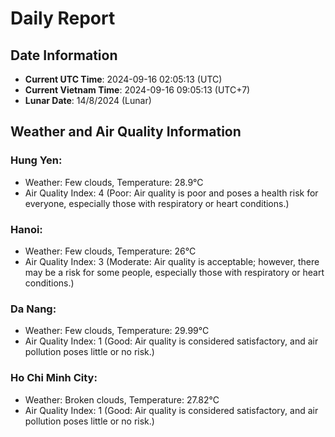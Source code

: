 # Daily Report
## Date Information
- **Current UTC Time**: 2024-09-16 02:05:13 (UTC)
- **Current Vietnam Time**: 2024-09-16 09:05:13 (UTC+7)
- **Lunar Date**: 14/8/2024 (Lunar)

## Weather and Air Quality Information

### Hung Yen:
- Weather: Few clouds, Temperature: 28.9°C
- Air Quality Index: 4 (Poor: Air quality is poor and poses a health risk for everyone, especially those with respiratory or heart conditions.)

### Hanoi:
- Weather: Few clouds, Temperature: 26°C
- Air Quality Index: 3 (Moderate: Air quality is acceptable; however, there may be a risk for some people, especially those with respiratory or heart conditions.)

### Da Nang:
- Weather: Few clouds, Temperature: 29.99°C
- Air Quality Index: 1 (Good: Air quality is considered satisfactory, and air pollution poses little or no risk.)

### Ho Chi Minh City:
- Weather: Broken clouds, Temperature: 27.82°C
- Air Quality Index: 1 (Good: Air quality is considered satisfactory, and air pollution poses little or no risk.)
